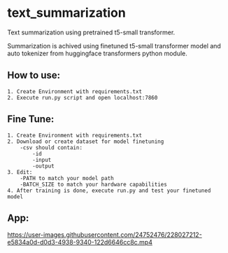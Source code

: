 # text_summarization
Text summarization using pretrained t5-small transformer.

Summarization is achived using finetuned t5-small transformer model and auto tokenizer from huggingface transformers python module. 

## How to use:
    1. Create Environment with requirements.txt
    2. Execute run.py script and open localhost:7860

## Fine Tune:
    1. Create Environment with requirements.txt
    2. Download or create dataset for model finetuning
        -csv should contain: 
            -id
            -input
            -output
    3. Edit:
        -PATH to match your model path
        -BATCH_SIZE to match your hardware capabilities
    4. After training is done, execute run.py and test your finetuned model

## App:

https://user-images.githubusercontent.com/24752476/228027212-e5834a0d-d0d3-4938-9340-122d6646cc8c.mp4
